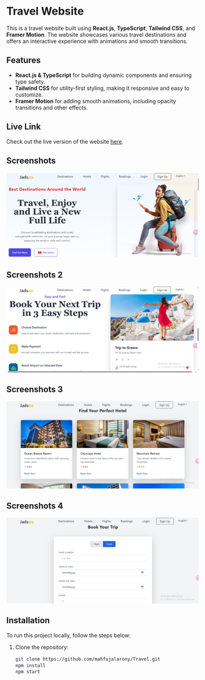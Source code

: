 # Travel Website

This is a travel website built using **React.js**, **TypeScript**, **Tailwind CSS**, and **Framer Motion**. The website showcases various travel destinations and offers an interactive experience with animations and smooth transitions.

## Features

- **React.js & TypeScript** for building dynamic components and ensuring type safety.
- **Tailwind CSS** for utility-first styling, making it responsive and easy to customize.
- **Framer Motion** for adding smooth animations, including opacity transitions and other effects.

## Live Link

Check out the live version of the website [here](https://travels97.netlify.app/).

## Screenshots

![Home](./public/l/a.png)

## Screenshots 2

![Body](./public/l/b.png)

## Screenshots 3
![Hotels](./public/l/c.png)

## Screenshots 4

![Booking](./public/l/d.png)

## Installation

To run this project locally, follow the steps below:

1. Clone the repository:
   ```bash
   git clone https://github.com/mahfujalarony/Travel.git
   npm install
   npm start

